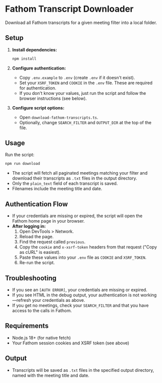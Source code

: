 # Fathom Transcript Downloader

Download all Fathom transcripts for a given meeting filter into a local folder.

## Setup

1. **Install dependencies:**

    ```bash
    npm install
    ```

2. **Configure authentication:**

    - Copy `.env.example` to `.env` (create `.env` if it doesn't exist).
    - Set your `XSRF_TOKEN` and `COOKIE` in the `.env` file. These are required for authentication.
    - If you don't know your values, just run the script and follow the browser instructions (see below).

3. **Configure script options:**

    - Open `download-fathom-transcripts.ts`.
    - Optionally, change `SEARCH_FILTER` and `OUTPUT_DIR` at the top of the file.

## Usage

Run the script:

```bash
npm run download
```

-   The script will fetch all paginated meetings matching your filter and download their transcripts as `.txt` files in the output directory.
-   Only the `plain_text` field of each transcript is saved.
-   Filenames include the meeting title and date.

## Authentication Flow

-   If your credentials are missing or expired, the script will open the Fathom home page in your browser.
-   **After logging in:**
    1. Open DevTools > Network.
    2. Reload the page.
    3. Find the request called `previous`.
    4. Copy the `cookie` and `x-xsrf-token` headers from that request ("Copy as cURL" is easiest).
    5. Paste these values into your `.env` file as `COOKIE` and `XSRF_TOKEN`.
    6. Re-run the script.

## Troubleshooting

-   If you see an `[AUTH ERROR]`, your credentials are missing or expired.
-   If you see HTML in the debug output, your authentication is not working—refresh your credentials as above.
-   If you get no meetings, check your `SEARCH_FILTER` and that you have access to the calls in Fathom.

## Requirements

-   Node.js 18+ (for native fetch)
-   Your Fathom session cookies and XSRF token (see above)

## Output

-   Transcripts will be saved as `.txt` files in the specified output directory, named with the meeting title and date.
